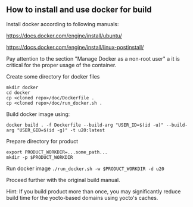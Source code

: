 ## How to install and use docker for build

Install docker according to following manuals:

https://docs.docker.com/engine/install/ubuntu/

https://docs.docker.com/engine/install/linux-postinstall/

Pay attention to the section "Manage Docker as a non-root user" a it is critical
for the proper usage of the container.

Create some directory for docker files

```
mkdir docker
cd docker
cp <cloned repo>/doc/Dockerfile .
cp <cloned repo>/doc/run_docker.sh .
```

Build docker image using:

```
docker build . -f Dockerfile --build-arg "USER_ID=$(id -u)" --build-arg "USER_GID=$(id -g)" -t u20:latest
```

Prepare directory for product

```
export PRODUCT_WORKDIR=...some_path...
mkdir -p $PRODUCT_WORKDIR
```


Run docker image
`./run_docker.sh -w $PRODUCT_WORKDIR -d u20`

Proceed further with the original build manual.

Hint:
If you build product more than once, you may significantly reduce build time
for the yocto-based domains using yocto's caches.
